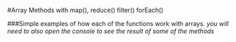 #Array Methods with map(), reduce() filter() forEach()

###Simple examples of how each of the functions work with arrays.
*you will need to also open the console to see the result of some of the methods*